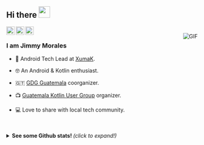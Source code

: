 ## Hi there <img src="https://raw.githubusercontent.com/iampavangandhi/iampavangandhi/master/gifs/Hi.gif" width="30px"></h2>

<a href="https://twitter.com/JidomoGo">
  <img align="left" alt="Jimmy's Twitter" width="22px" src="https://cdn.jsdelivr.net/npm/simple-icons@v3/icons/twitter.svg" />
</a>
<a href="https://www.linkedin.com/in/jimmymorales26/">
  <img align="left" alt="Jimmy's Linkdein" width="22px" src="https://cdn.jsdelivr.net/npm/simple-icons@v3/icons/linkedin.svg" />
</a>
<a href="https://github.com/jimmymorales">
  <img align="left" alt="Jimmy's Github" width="22px" src="https://cdn.jsdelivr.net/npm/simple-icons@v3/icons/github.svg" />
</a>
<br />
<img align="right" alt="GIF" src="https://media.giphy.com/media/13HgwGsXF0aiGY/giphy.gif" />

### I am Jimmy Morales
- 🔭 Android Tech Lead at [XumaK](https://xumak.com/).
- 🤓 An Android & Kotlin enthusiast.
- 🇬🇹 [GDG Guatemala](https://gdg.community.dev/gdg-guatemala/) coorganizer.
- 📺 [Guatemala Kotlin User Group](https://twitter.com/GuateKUG) organizer.
- 💻 Love to share with local tech community.

  <br>


<details>
  <summary> <b> See some Github stats! </b> <i>(click to expand!)</i> </summary>

  <br>
   
  [![Jimmy's github stats](https://github-readme-stats.vercel.app/api?username=jimmymorales&count_private=true&show_icons=true)](https://github.com/anuraghazra/github-readme-stats)
  
  [![Top Langs](https://github-readme-stats.vercel.app/api/top-langs/?username=jimmymorales&layout=compact)](https://github.com/anuraghazra/github-readme-stats)

</details>
